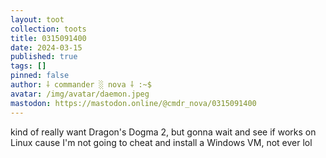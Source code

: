 ```yaml
---
layout: toot
collection: toots
title: 0315091400
date: 2024-03-15
published: true
tags: []
pinned: false
author: ⸸ commander ░ nova ⸸ :~$
avatar: /img/avatar/daemon.jpeg
mastodon: https://mastodon.online/@cmdr_nova/0315091400
---
```


kind of really want Dragon's Dogma 2, but gonna wait and see if works on Linux cause I'm not going to cheat and install a Windows VM, not ever lol
